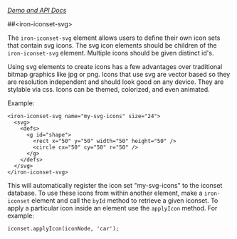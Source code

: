 
<!---

This README is automatically generated from the comments in these files:
iron-iconset-svg.html

Edit those files, and our readme bot will duplicate them over here!
Edit this file, and the bot will squash your changes :)

-->

_[Demo and API Docs](https://elements.polymer-project.org/elements/iron-iconset-svg)_


##&lt;iron-iconset-svg&gt;


The `iron-iconset-svg` element allows users to define their own icon sets
that contain svg icons. The svg icon elements should be children of the
`iron-iconset-svg` element. Multiple icons should be given distinct id's.

Using svg elements to create icons has a few advantages over traditional
bitmap graphics like jpg or png. Icons that use svg are vector based so
they are resolution independent and should look good on any device. They
are stylable via css. Icons can be themed, colorized, and even animated.

Example:

    <iron-iconset-svg name="my-svg-icons" size="24">
      <svg>
        <defs>
          <g id="shape">
            <rect x="50" y="50" width="50" height="50" />
            <circle cx="50" cy="50" r="50" />
          </g>
        </defs>
      </svg>
    </iron-iconset-svg>

This will automatically register the icon set "my-svg-icons" to the iconset
database.  To use these icons from within another element, make a
`iron-iconset` element and call the `byId` method
to retrieve a given iconset. To apply a particular icon inside an
element use the `applyIcon` method. For example:

    iconset.applyIcon(iconNode, 'car');


